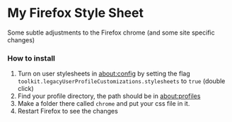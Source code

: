 # My Firefox Style Sheet

Some subtle adjustments to the Firefox chrome (and some site specific changes)

### How to install

1. Turn on user stylesheets in [about:config](about:config) by setting the flag `toolkit.legacyUserProfileCustomizations.stylesheets` to `true` (double click)
2. Find your profile directory, the path should be in [about:profiles](about:profiles)
3. Make a folder there called `chrome` and put your css file in it.
4. Restart Firefox to see the changes

